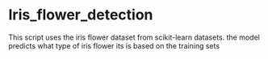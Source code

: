 # Iris_flower_detection

This script uses the iris flower dataset from scikit-learn datasets.
the model predicts what type of iris flower its is based on the training sets

